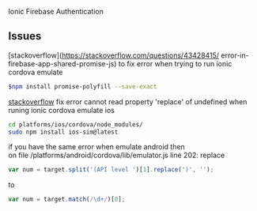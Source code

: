 Ionic Firebase Authentication  
## Issues  
[stackoverflow](https://stackoverflow.com/questions/43428415/  error-in-firebase-app-shared-promise-js) to fix error when trying to run ionic cordova emulate  
```bash  
$npm install promise-polyfill --save-exact  
```  
[stackoverflow](https://stackoverflow.com/questions/42350505/error-cannot-read-property-replace-of-undefined-when-building-ios-cordova) fix error cannot read property 'replace' of undefined when runing ionic cordova emulate ios  
```bash  
cd platforms/ios/cordova/node_modules/  
sudo npm install ios-sim@latest  
```
if you have the same error when emulate android then  
on file /platforms/android/cordova/lib/emulator.js line 202: replace  

```javascript  
var num = target.split('(API level ')[1].replace(')', '');  
```  
to  
```javascript  
var num = target.match(/\d+/)[0];  
```  
